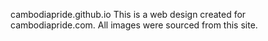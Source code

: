 cambodiapride.github.io
This is a web design created for cambodiapride.com. All images were sourced from this site.
